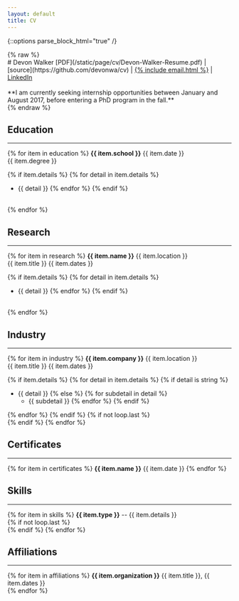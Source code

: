 ```yaml
---
layout: default
title: CV
---
```


{::options parse_block_html="true" /}
<div class="cv">
{% raw %}
<div class="text-center">
# Devon Walker
[PDF](/static/page/cv/Devon-Walker-Resume.pdf)
&#124;
[source](https://github.com/devonwa/cv)
&#124;
<a href="mailto:{% include email.html %}">{% include email.html %}</a>
&#124;
<a href="https://www.linkedin.com/in/devonwalker">LinkedIn</a>
<br />
<br />
**I am currently seeking internship opportunities between January and August 2017, before entering a PhD program in the fall.**
</div>
{% endraw %}

## Education
<hr>

{% for item in education %}
**{{ item.school }}** <span class="pull-right">{{ item.date }}</span><br />
{{ item.degree }}<br />

{% if item.details %}
{% for detail in item.details %}
* {{ detail }}
{% endfor %}
{% endif %}
<br />
{% endfor %}

## Research
<hr>

{% for item in research %}
**{{ item.name }}** <span class="pull-right">{{ item.location }}</span><br />
{{ item.title }} <span class="pull-right">{{ item.dates }}</span><br />

{% if item.details %}
{% for detail in item.details %}
* {{ detail }}
{% endfor %}
{% endif %}
<br />
{% endfor %}

## Industry
<hr>

{% for item in industry %}
**{{ item.company }}** <span class="pull-right">{{ item.location }}</span><br />
{{ item.title }} <span class="pull-right">{{ item.dates }}</span><br />

{% if item.details %}
{% for detail in item.details %}
{% if detail is string %}
* {{ detail }}
{% else %}
{% for subdetail in detail %}
  * {{ subdetail }}
{% endfor %}
{% endif %}

{% endfor %}
{% endif %}
{% if not loop.last %}
<br />
{% endif %}
{% endfor %}

## Certificates
<hr>

{% for item in certificates %}
**{{ item.name }}** <span class="pull-right">{{ item.date }}</span>
{% endfor %}

## Skills
<hr>

{% for item in skills %}
**{{ item.type }}** -- {{ item.details }}
<br />
{% if not loop.last %}
<br />
{% endif %}
{% endfor %}

## Affiliations
<hr>

{% for item in affiliations %}
**{{ item.organization }}** <span class="pull-right">{{ item.title }}, {{ item.dates }}</span>
<br />
{% endfor %}
</div>
